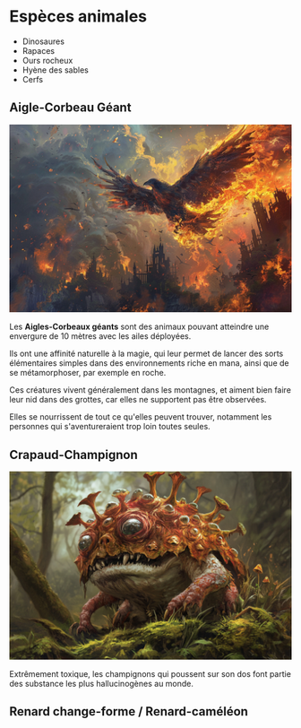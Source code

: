 # Espèces animales

* Dinosaures
* Rapaces
* Ours rocheux
* Hyène des sables
* Cerfs

## Aigle-Corbeau Géant
![Aigle Corbeau Géant](../../_images/aiglecorbeaugeant.png)

Les **Aigles-Corbeaux géants** sont des animaux pouvant atteindre une envergure de 10 mètres avec les ailes déployées.

Ils ont une affinité naturelle à la magie, qui leur permet de lancer des sorts élémentaires simples dans des environnements riche en mana, ainsi que de se métamorphoser, par exemple en roche.

Ces créatures vivent généralement dans les montagnes, et aiment bien faire leur nid dans des grottes, car elles ne supportent pas être observées.

Elles se nourrissent de tout ce qu'elles peuvent trouver, notamment les personnes qui s'aventureraient trop loin toutes seules.

## Crapaud-Champignon
![Crapaud Champignon](../../_images/crapaud_champignon.png)

Extrêmement toxique, les champignons qui poussent sur son dos font partie des substance les plus hallucinogènes au monde.

## Renard change-forme / Renard-caméléon